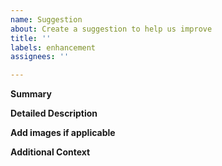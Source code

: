 ```yaml
---
name: Suggestion
about: Create a suggestion to help us improve
title: ''
labels: enhancement
assignees: ''

---
```


**Summary**

**Detailed Description**

**Add images if applicable**

**Additional Context**
